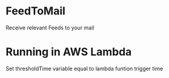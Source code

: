 # FeedToMail

Receive relevant Feeds to your mail

# Running in AWS Lambda
Set thresholdTime variable equal to lambda funtion trigger time 
